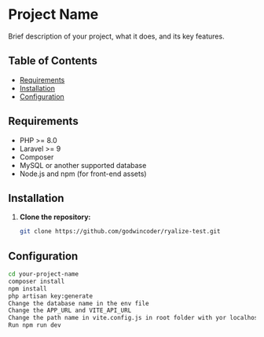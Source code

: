 # Project Name

Brief description of your project, what it does, and its key features.

## Table of Contents

- [Requirements](#requirements)
- [Installation](#installation)
- [Configuration](#configuration)


## Requirements

- PHP >= 8.0
- Laravel >= 9
- Composer
- MySQL or another supported database
- Node.js and npm (for front-end assets)

## Installation

1. **Clone the repository:**

   ```bash
   git clone https://github.com/godwincoder/ryalize-test.git

## Configuration

```bash
cd your-project-name
composer install
npm install
php artisan key:generate
Change the database name in the env file
Change the APP_URL and VITE_API_URL
Change the path name in vite.config.js in root folder with yor localhost path folder or leave it as /
Run npm run dev
